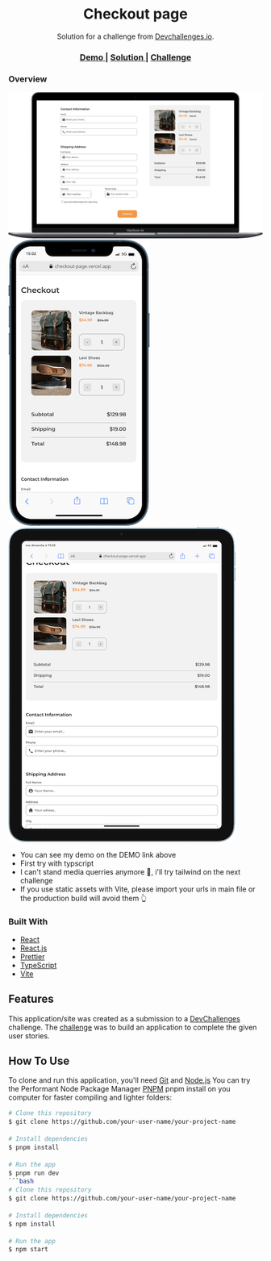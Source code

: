 <!-- Please update value in the {}  -->

<h1 align="center">Checkout page</h1>

<div align="center">
   Solution for a challenge from  <a href="http://devchallenges.io" target="_blank">Devchallenges.io</a>.
</div>

<div align="center">
  <h3>
    <a href="https://checkout-page.vercel.app/">
      Demo
    </a>
    <span> | </span>
    <a href="https://github.com/maax6/checkout-page">
      Solution
    </a>
    <span> | </span>
    <a href="https://devchallenges.io/challenges/0J1NxxGhOUYVqihwegfO">
      Challenge
    </a>
  </h3>
</div>

### Overview

![screenshot](https://github.com/maax6/checkout-page/blob/master/public/screeshotsDemo/macbookairScreenshot.png?raw=true)
![screenshot](https://github.com/maax6/checkout-page/blob/master/public/screeshotsDemo/iphonescreenshot.png?raw=true)
![screenshot](https://github.com/maax6/checkout-page/blob/master/public/screeshotsDemo/ipadminiScreenshot.png?raw=true)


- You can see my demo on the DEMO link above
- First try with typscript
- I can't stand media querries anymore 🤗, i'll try tailwind on the next challenge
- If you use static assets with Vite, please import your urls in main file or the production build will avoid them 👆

### Built With


- [React](https://reactjs.org/)
- [React.js](https://fr.legacy.reactjs.org/)
- [Prettier](https://prettier.io/)
- [TypeScript](https://www.typescriptlang.org)
- [Vite](https://vitejs.dev/)

## Features


This application/site was created as a submission to a [DevChallenges](https://devchallenges.io/challenges) challenge. The [challenge](https://devchallenges.io/challenges/0J1NxxGhOUYVqihwegfO) was to build an application to complete the given user stories.


## How To Use


To clone and run this application, you'll need [Git](https://git-scm.com) and [Node.js](https://nodejs.org/en/download/) 
You can try the Performant Node Package Manager [PNPM](https://pnpm.io/installation) pnpm install on you computer for faster compiling and lighter folders:

```bash
# Clone this repository
$ git clone https://github.com/your-user-name/your-project-name

# Install dependencies
$ pnpm install

# Run the app
$ pnpm run dev
```bash
# Clone this repository
$ git clone https://github.com/your-user-name/your-project-name

# Install dependencies
$ npm install

# Run the app
$ npm start
```
